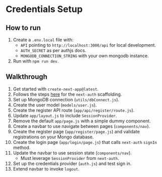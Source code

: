 # Credentials Setup

## How to run

1. Create a `.env.local` file with:
   - `API` pointing to `http://localhost:3000/api` for local development.
   - `AUTH_SECRET` as per authjs docs.
   - `MONGODB_CONNECTION_STRING` with your own mongodb instance.
2. Run with `npm run dev`.

## Walkthrough

1. Get started with `create-next-app@latest`.
2. Follows the steps [here](https://authjs.dev/getting-started/installation) for the `next-auth` scaffolding. 
3. Set up MongoDB connection (`utils/dbConnect.js`).
4. Create the user model (`models/user.js`).
5. Create the register API route (`app/api/register/route.js`).
6. Update `app/layout.js` to include `SessionProvider`.
7. Remove the default `app/page.js` with a simple dummy component. 
8. Create a navbar to use navigate between pages (`components/nav`).
9. Create the register page (`app/register/page.js`) and validate registrations on your Mongo database.
10. Create the login page (`app/login/page.js`) that calls `next-auth` `signIn` method.
11. Update the navbar to use session state (`components/nav`).
    - Must leverage `SessionProvider` from `next-auth`.
12. Set up the credentials provider (`auth.js`) and test sign in.
13. Extend navbar to invoke `logout`.